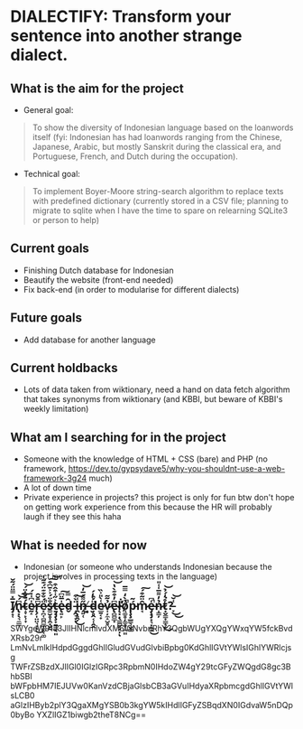 **DIALECTIFY: Transform your sentence into another strange dialect.**
========================

**What is the aim for the project**
---
* General goal:
> To show the diversity of Indonesian language based on the loanwords itself (fyi: Indonesian has had loanwords ranging from the Chinese, Japanese, Arabic, but mostly Sanskrit during the classical era, and Portuguese, French, and Dutch during the occupation).
* Technical goal:
> To implement Boyer-Moore string-search algorithm to replace texts with predefined dictionary (currently stored in a CSV file; planning to migrate to sqlite when I have the time to spare on relearning SQLite3 or person to help)

**Current goals**
---
* Finishing Dutch database for Indonesian
* Beautify the website (front-end needed)
* Fix back-end (in order to modularise for different dialects)

**Future goals**
---
* Add database for another language

**Current holdbacks**
---
* Lots of data taken from wiktionary, need a hand on data fetch algorithm that takes synonyms from wiktionary (and KBBI, but beware of KBBI's weekly limitation)

**What am I searching for in the project**
---
* Someone with the knowledge of HTML + CSS (bare) and PHP (no framework, https://dev.to/gypsydave5/why-you-shouldnt-use-a-web-framework-3g24 much)
* A lot of down time
* Private experience in projects? this project is only for fun btw don't hope on getting work experience from this because the HR will probably laugh if they see this haha

**What is needed for now**
---
* Indonesian (or someone who understands Indonesian because the project involves in processing texts in the language)

**I̸̡̝̜̅̽̿̈̈́̃̌n̷̢͙̖͉̼͇͆́͝͠t̴̝̞̙̹̟́͊̆̽̈́͘͘͝ḛ̷̝̍͆̍̽́r̵̨̗̩̤̤͉̞͓͆̄̌̑͜ë̷͓̪̜̻̪̳̜͚͔͚́̐͊͊̈́͊̃͗̚s̶͚̮̥̝̭͓̬̰̐̈́͐͐̄͆͒̕͠͝ṯ̶̡̡̧̟̱̳̲̖͈͐̋͑͒̂͒e̶̢͍̙̍̅̈͆͠d̵̬̑̿ ̵̝̯͉̞̈̀͒ͅi̵̯̣̖̭̗͑͜͝n̶̗͍̜̋͌̽̅̒͝ ̸̬͍͔̬̈́̂d̵̦̥̭͔̜̭̭̾̓́e̷̲̱͔̟͑̀̎͐̏v̷͎̦̼̝̺̥̉͂̃̕e̶̢̻̻̲̟͆̓͒͊̀̔͝ľ̷̨͓̣̖͇̻̗̟̦̕͘ͅỏ̸͉͚̥̦͚̥͎̪͈̀̒̿̅̚ṕ̵̧̧̲̳͉̮͇͂m̷̘̑̈̃͒́͠e̶̡̧̡͙͉͓̭͖̍͆̚͜n̷̩͇̦̉̓͌̅̍͑̎t̷͙̬̳̟͇̝̮̊̒́̉͘͜͝?̵̞͑̆͜͜͝**
---
SWYgeW91J3JlIHNlcmlvdXM6IGNvbnRhY3QgbWUgYXQgYWxqYW5fckBvdXRsb29r
LmNvLmlkIHdpdGggdGhlIGludGVudGlvbiBpbg0KdGhlIGVtYWlsIGhlYWRlcjsg
TWFrZSBzdXJlIGl0IGlzIGRpc3RpbmN0IHdoZW4gY29tcGFyZWQgdG8gc3BhbSBl
bWFpbHM7IEJUVw0KanVzdCBjaGlsbCB3aGVuIHdyaXRpbmcgdGhlIGVtYWlsLCB0
aGlzIHByb2plY3QgaXMgYSB0b3kgYW5kIHdlIGFyZSBqdXN0IGdvaW5nDQp0byBo
YXZlIGZ1biwgb2theT8NCg==
